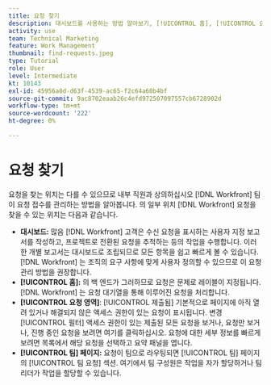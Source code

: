 ```yaml
---
title: 요청 찾기
description: 대시보드를 사용하는 방법 알아보기, [!UICONTROL 홈], [!UICONTROL 요청] 영역 및 [!UICONTROL 팀] 요청 대기열을 통해 접수되는 요청을 찾는 페이지입니다.
activity: use
team: Technical Marketing
feature: Work Management
thumbnail: find-requests.jpeg
type: Tutorial
role: User
level: Intermediate
kt: 10143
exl-id: 45956a0d-d63f-4539-ac65-f2c64a60b4bf
source-git-commit: 9ac8702eaab26c4efd972507097557cb6728902d
workflow-type: tm+mt
source-wordcount: '222'
ht-degree: 0%

---
```


# 요청 찾기

요청을 찾는 위치는 다를 수 있으므로 내부 직원과 상의하십시오 [!DNL  Workfront] 팀이 요청 접수를 관리하는 방법을 알아봅니다. 의 일부 위치 [!DNL Workfront] 요청을 찾을 수 있는 위치는 다음과 같습니다.

* **대시보드:** 많음 [!DNL Workfront] 고객은 수신 요청을 표시하는 사용자 지정 보고서를 작성하고, 프로젝트로 전환된 요청을 추적하는 등의 작업을 수행합니다. 이러한 개별 보고서는 대시보드로 조립되므로 모든 항목을 쉽고 빠르게 볼 수 있습니다. [!DNL Workfront] 는 조직의 요구 사항에 맞게 사용자 정의할 수 있으므로 이 요청 관리 방법을 권장합니다.
* **[!UICONTROL 홈]:** 의 백 엔드가 그러하므로 요청은 문제로 레이블이 지정됩니다. [!DNL Workfront] 는 요청 대기열을 통해 이루어진 요청을 처리합니다.
* **[!UICONTROL 요청 영역]**: [!UICONTROL 제출됨] 기본적으로 페이지에 아직 열려 있거나 해결되지 않은 액세스 권한이 있는 요청이 표시됩니다. 변경 [!UICONTROL 필터] 액세스 권한이 있는 제출된 모든 요청을 보거나, 요청만 보거나, 진행 중인 요청을 보려면 여기를 클릭하십시오. 요청에 대한 세부 정보를 빠르게 보려면 목록에서 해당 요청을 선택하고 요약 패널을 엽니다.
* **[!UICONTROL 팀] 페이지:** 요청이 팀으로 라우팅되면 [!UICONTROL 팀] 페이지의 [!UICONTROL 팀 요청] 섹션. 여기에서 팀 구성원은 작업을 자가 할당하거나 팀 리더가 작업을 할당할 수 있습니다.
